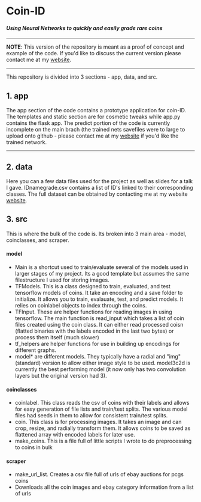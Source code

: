 # Coin-ID
####  *Using Neural Networks to quickly and easily grade rare coins*
___
**NOTE**: This version of the repository is meant as a proof of concept and example of the code. If you'd like to discuss the current version please contact me at my [website](mattschiffman.com).
___
This repository is divided into 3 sections - app, data, and src.  

## 1. app
The app section of the code contains a prototype application for coin-ID. The templates and static section are for cosmetic tweaks while app.py contains the flask app. The predict portion of the code is currently incomplete on the main brach (the trained nets savefiles were to large to upload onto github - please contact me at my [website](mattschiffman.com) if you'd like the trained network.

___

## 2. data
Here you can a few data files used for the project as well as slides for a talk I gave. IDnamegrade.csv contains a list of ID's linked to their corresponding classes. The full dataset can be obtained by contacting me at my website [website](mattschiffman.com).

## 3. src
This is where the bulk of the code is. Its broken into 3 main area - model, coinclasses, and scraper.
#### model
  * Main is a shortcut used to train/evaluate several of the models used in larger stages of my project. Its a good template but assumes the same filestructure I used for storing images.
  * TFModels. This is a class designed to train, evaluated, and test tensorflow models of coins. It take an encoding and a save folder to initialize. It allows you to train, evalauate, test, and predict models. It relies on coinlabel objects to index through the coins.
  * TFInput. These are helper functions for reading images in using tensorflow. The main function is read_input which takes a list of coin files created using the coin class. It can either read processed coisn (flatted binaries with the labels encoded in the last two bytes) or process them itself (much slower)
  * tf_helpers are helper functions for use in building up encodings for different graphs.  
  * model* are different models. They typically have a radial and "img" (standard) version to allow either image style to be used. model3c2d is currently the best performing model (it now only has two convolution layers but the original version had 3).
#### coinclasses
  * coinlabel. This class reads the csv of coins with their labels and allows for easy generation of file lists and train/test splits. The various model files had seeds in them to allow for consistent train/test splits.
  * coin. This class is for processing images. It takes an image and can crop, resize, and radially transform them. It allows coins to be saved as flattened array with encoded labels for later use.
  * make_coins. This is a file full of little scripts I wrote to do preprocessing to coins in bulk

#### scraper
  * make_url_list. Creates a csv file full of urls of ebay auctions for pcgs coins
  * Downloads all the coin images and ebay category information from a list of urls
